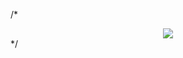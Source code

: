 /*
<div align="center">
   <a href="https://discord.com/users/135426949748097024" target="_blank">
      <img src="https://lanyard.cnrad.dev/api/135426949748097024?bg=111111">
   </a>
</div>
*/
